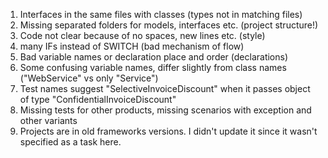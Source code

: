 1) Interfaces in the same files with classes (types not in matching files)
2) Missing separated folders for models, interfaces etc. (project structure!)
3) Code not clear because of no spaces, new lines etc. (style)
4) many IFs instead of SWITCH (bad mechanism of flow)
5) Bad variable names or declaration place and order (declarations)
6) Some confusing variable names, differ slightly from class names ("WebService" vs only "Service")
7) Test names suggest  "SelectiveInvoiceDiscount" when it passes object of type "ConfidentialInvoiceDiscount"
8) Missing tests for other products, missing scenarios with exception and other variants
8) Projects are in old frameworks versions.  I didn't update it since it wasn't specified as a task here.
